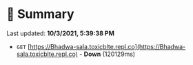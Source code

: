 # 📖 Summary
Last updated: **10/3/2021, 5:39:38 PM**

- `GET` [https://Bhadwa-sala.toxicblte.repl.co](https://Bhadwa-sala.toxicblte.repl.co) - **Down** (120129ms)

